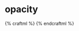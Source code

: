 # opacity

{% craftml %}
<row style="color: blue">
  <sphere></sphere>
  <sphere style="opacity: 0.9;"></sphere>
  <sphere style="opacity: 0.7;"></sphere>
  <sphere style="opacity: 0.5;"></sphere>
  <sphere style="opacity: 0.3;"></sphere>
</row>
<cube size="50 10 2"></cube>
{% endcraftml %}
